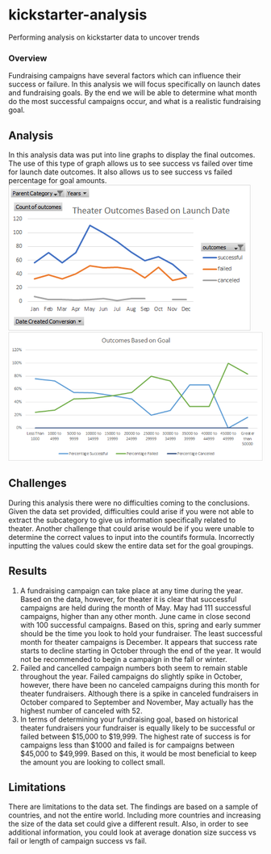 # kickstarter-analysis
Performing analysis on kickstarter data to uncover trends
### Overview
Fundraising campaigns have several factors which can influence their success or failure.  In this analysis we will focus specifically on launch dates and fundraising goals.  By the end we will be able to determine what month do the most successful campaigns occur, and what is a realistic fundraising goal.
## Analysis
In this analysis data was put into line graphs to display the final outcomes.   The use of this type of graph allows us to see success vs failed over time for launch date outcomes.  It also allows us to see success vs failed percentage for goal amounts.
![](/Resources/Theater_Outcomes_vs_Launch.png)
![](/Resources/Outcomes_vs_Goals.png)
## Challenges
During this analysis there were no difficulties coming to the conclusions.  Given the data set provided, difficulties could arise if you were not able to extract the subcategory to give us information specifically related to theater.  Another challenge that could arise would be if you were unable to determine the correct values to input into the countifs formula.  Incorrectly inputting the values could skew the entire data set for the goal groupings.
## Results
1. A fundraising campaign can take place at any time during the year.  Based on the data, however, for theater it is clear that successful campaigns are held during the month of May.  May had 111 successful campaigns, higher than any other month.  June came in close second with 100 successful campaigns. Based on this, spring and early summer should be the time you look to hold your fundraiser.  The least successful month for theater campaigns is December.  It appears that success rate starts to decline starting in October through the end of the year. It would not be recommended to begin a campaign in the fall or winter.
2. Failed and cancelled campaign numbers both seem to remain stable throughout the year.  Failed campaigns do slightly spike in October, however, there have been no canceled campaigns during this month for theater fundraisers.  Although there is a spike in canceled fundraisers in October compared to September and November, May actually has the highest number of canceled with 52.
3. In terms of determining your fundraising goal, based on historical theater fundraisers your fundraiser is equally likely to be successful or failed between $15,000 to $19,999.  The highest rate of success is for campaigns less than $1000 and failed is for campaigns between $45,000 to $49,999.  Based on this, it would be most beneficial to keep the amount you are looking to collect small.
## Limitations
There are limitations to the data set.  The findings are based on a sample of countries, and not the entire world.  Including more countries and increasing the size of the data set could give a different result.  Also, in order to see additional information, you could look at average donation size success vs fail or length of campaign success vs fail.
